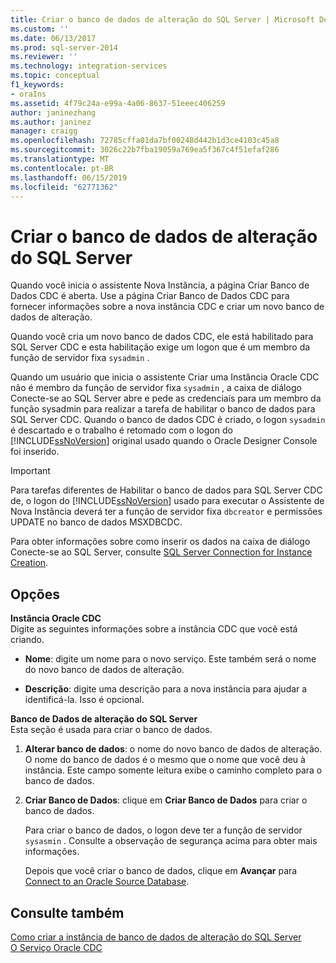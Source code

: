 ```yaml
---
title: Criar o banco de dados de alteração do SQL Server | Microsoft Docs
ms.custom: ''
ms.date: 06/13/2017
ms.prod: sql-server-2014
ms.reviewer: ''
ms.technology: integration-services
ms.topic: conceptual
f1_keywords:
- oraIns
ms.assetid: 4f79c24a-e99a-4a06-8637-51eeec406259
author: janinezhang
ms.author: janinez
manager: craigg
ms.openlocfilehash: 72785cffa01da7bf00248d442b1d3ce4103c45a8
ms.sourcegitcommit: 3026c22b7fba19059a769ea5f367c4f51efaf286
ms.translationtype: MT
ms.contentlocale: pt-BR
ms.lasthandoff: 06/15/2019
ms.locfileid: "62771362"
---
```

# <a name="create-the-sql-server-change-database"></a>Criar o banco de dados de alteração do SQL Server
  Quando você inicia o assistente Nova Instância, a página Criar Banco de Dados CDC é aberta. Use a página Criar Banco de Dados CDC para fornecer informações sobre a nova instância CDC e criar um novo banco de dados de alteração.  
  
 Quando você cria um novo banco de dados CDC, ele está habilitado para SQL Server CDC e esta habilitação exige um logon que é um membro da função de servidor fixa `sysadmin` .  
  
 Quando um usuário que inicia o assistente Criar uma Instância Oracle CDC não é membro da função de servidor fixa `sysadmin` , a caixa de diálogo Conecte-se ao SQL Server abre e pede as credenciais para um membro da função sysadmin para realizar a tarefa de habilitar o banco de dados para SQL Server CDC. Quando o banco de dados CDC é criado, o logon `sysadmin` é descartado e o trabalho é retomado com o logon do [!INCLUDE[ssNoVersion](../../includes/ssnoversion-md.md)] original usado quando o Oracle Designer Console foi inserido.  
  
> [!IMPORTANT]  
>  Para tarefas diferentes de Habilitar o banco de dados para SQL Server CDC de, o logon do [!INCLUDE[ssNoVersion](../../includes/ssnoversion-md.md)] usado para executar o Assistente de Nova Instância deverá ter a função de servidor fixa `dbcreator` e permissões UPDATE no banco de dados MSXDBCDC.  
  
 Para obter informações sobre como inserir os dados na caixa de diálogo Conecte-se ao SQL Server, consulte [SQL Server Connection for Instance Creation](sql-server-connection-for-instance-creation.md).  
  
## <a name="options"></a>Opções  
 **Instância Oracle CDC**  
 Digite as seguintes informações sobre a instância CDC que você está criando.  
  
-   **Nome**: digite um nome para o novo serviço. Este também será o nome do novo banco de dados de alteração.  
  
-   **Descrição**: digite uma descrição para a nova instância para ajudar a identificá-la. Isso é opcional.  
  
 **Banco de Dados de alteração do SQL Server**  
 Esta seção é usada para criar o banco de dados.  
  
1.  **Alterar banco de dados**: o nome do novo banco de dados de alteração. O nome do banco de dados é o mesmo que o nome que você deu à instância. Este campo somente leitura exibe o caminho completo para o banco de dados.  
  
2.  **Criar Banco de Dados**: clique em **Criar Banco de Dados** para criar o banco de dados.  
  
     Para criar o banco de dados, o logon deve ter a função de servidor `sysasmin` . Consulte a observação de segurança acima para obter mais informações.  
  
     Depois que você criar o banco de dados, clique em **Avançar** para [Connect to an Oracle Source Database](connect-to-an-oracle-source-database.md).  
  
## <a name="see-also"></a>Consulte também  
 [Como criar a instância de banco de dados de alteração do SQL Server](how-to-create-the-sql-server-change-database-instance.md)   
 [O Serviço Oracle CDC](the-oracle-cdc-service.md)  
  
  
